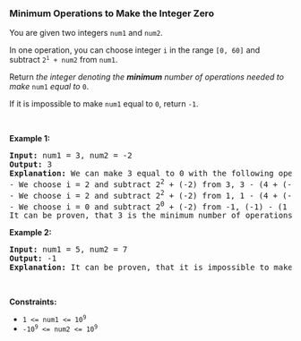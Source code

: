 
<h3>Minimum Operations to Make the Integer Zero</h3>
<div><p>You are given two integers <code>num1</code> and <code>num2</code>.</p>
<p>In one operation, you can choose integer <code>i</code> in the range <code>[0, 60]</code> and subtract <code>2<sup>i</sup> + num2</code> from <code>num1</code>.</p>
<p>Return <em>the integer denoting the <strong>minimum</strong> number of operations needed to make</em> <code>num1</code> <em>equal to</em> <code>0</code>.</p>
<p>If it is impossible to make <code>num1</code> equal to <code>0</code>, return <code>-1</code>.</p>
<p> </p>
<p><strong>Example 1:</strong></p>
<pre><strong>Input:</strong> num1 = 3, num2 = -2
<strong>Output:</strong> 3
<strong>Explanation:</strong> We can make 3 equal to 0 with the following operations:
- We choose i = 2 and subtract 2<sup>2</sup> + (-2) from 3, 3 - (4 + (-2)) = 1.
- We choose i = 2 and subtract 2<sup>2</sup> + (-2) from 1, 1 - (4 + (-2)) = -1.
- We choose i = 0 and subtract 2<sup>0</sup> + (-2) from -1, (-1) - (1 + (-2)) = 0.
It can be proven, that 3 is the minimum number of operations that we need to perform.
</pre>
<p><strong>Example 2:</strong></p>
<pre><strong>Input:</strong> num1 = 5, num2 = 7
<strong>Output:</strong> -1
<strong>Explanation:</strong> It can be proven, that it is impossible to make 5 equal to 0 with the given operation.
</pre>
<p> </p>
<p><strong>Constraints:</strong></p>
<ul>
<li><code>1 &lt;= num1 &lt;= 10<sup>9</sup></code></li>
<li><code><font face="monospace">-10<sup>9</sup> &lt;= num2 &lt;= 10<sup>9</sup></font></code></li>
</ul>
</div>

